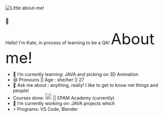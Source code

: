 
![Little about-me!](https://imgur.com/IVyTpNi)

### 👋
Hello! I'm Kate, in process of learning to be a QA!
<font size = 12> About me! </font>
- 🌱 I’m currently learning: JAVA and picking on 3D Animation
- 😄 Pronouns || Age : she/her || 27
- 💬 Ask me about : anything, really! I like to get to know net things and people!
- Courses done: <img height="20" width="20" src="https://unpkg.com/simple-icons@v8/icons/Codecademy.svg" /> || EPAM Academy (currently)
- 🔭 I’m currently working on: JAVA projects which 
- ⚡ Programs: VS Code, Blender



